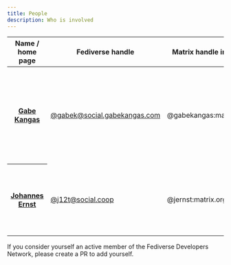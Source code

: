 ```yaml
---
title: People
description: Who is involved
---
```


<table class="people">
 <thead>
  <tr>
   <th>Name / home page</th>
   <th>Fediverse handle</th>
   <th>Matrix handle in chat</th>
   <th>Fediverse project(s)</th>
   <th>Role</th>
  </tr>
 </thead>
 <tr>
  <th><a href="https://gabekangas.com/">Gabe Kangas</a></th>
  <td><a href="https://social.gabekangas.com/about">@gabek@social.gabekangas.com</a></td>
  <td>@gabekangas:matrix.org</td>
  <td><a href="https://owncast.online/">Owncast</a>: a free and open source live video and web
      chat server for use with existing popular broadcasting software</td>
  <td>Project lead</td>
 </tr>
 <tr>
  <th><a href="https://reb00ted.org/">Johannes Ernst</a></th>
  <td><a href="https://social.coop/@j12t">@j12t@social.coop</a></td>
  <td>@jernst:matrix.org</td>
  <td><a href="https://dazzle.town/">Dazzle</a>: we're building an ActivityPub-enabled Data Palace, yay!
      (Work in progress)</td>
  <td>Project lead</td>
 </tr>
</table>

If you consider yourself an active member of the Fediverse Developers Network, please create a
PR to add yourself.
